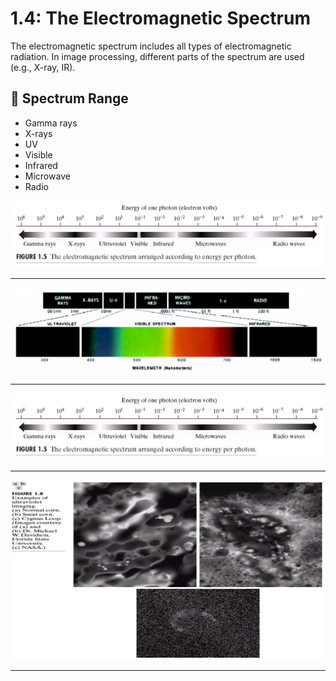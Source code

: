 # 1.4: The Electromagnetic Spectrum



The electromagnetic spectrum includes all types of electromagnetic radiation. In image processing, different parts of the spectrum are used (e.g., X-ray, IR).

## 🌈 Spectrum Range
- Gamma rays
- X-rays
- UV
- Visible
- Infrared
- Microwave
- Radio

![Electromagnetic Spectrum](photows/Picture1.png)

---

![Another View](photows/Picture2.png)

---


![alt](photows/Picture1.png)

---

![alt](photows/Picture5.png) 

---
